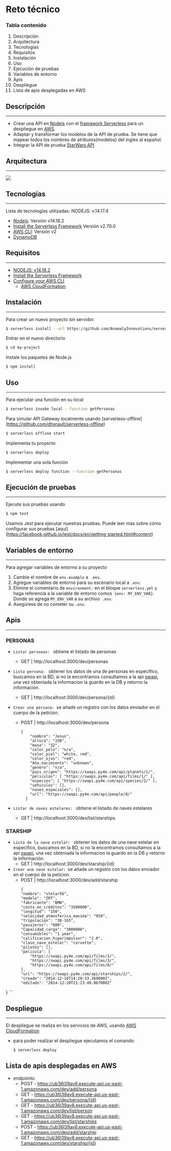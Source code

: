# Reto técnico

### Tabla contenido
1. Descripción
3. Arquitectura
2. Tecnologías
3. Requisitos
4. Instalación
5. Uso
6. Ejecución de pruebas
7. Variables de entorno
8. Apis
9. Despliegue
10. Lista de apis desplegadas en AWS

## Descripción
***
- Crear una API en [Nodejs](https://nodejs.org) con el [framawork Serverless](https://www.serverless.com) para un despliegue en [AWS](https://aws.amazon.com).
- Adaptar y transformar los modelos de la API de prueba. Se tiene que mapear todos los nombres de atributos(modelos) del ingles al español.
- Integrar la API de prueba [StarWars API](https://swapi.py4e.com/documentation)

## Arquitectura
***
![](https://github.com/JesusECC/reto_serverless/blob/main/Doc/arquitectura.png)
## Tecnologías
***
Lista de tecnologías utilizadas:
NODEJS: v.14.17.4
* [Nodejs](https://spring.io/): Versión v14.18.2
* [Install the Serverless Framework](https://serverless.com) Versión v2.70.0
* [AWS CLI](https://aws.amazon.com/es/cli/): Versión v2
* [DynamoDB](https://aws.amazon.com/es/dynamodb/)
## Requisitos
***
- [NODEJS: v14.18.2](https://nodejs.org/download/release/v14.18.2/)
- [Install the Serverless Framework](https://serverless.com/framework/docs/providers/aws/guide/installation/)
- [Configure your AWS CLI](https://serverless.com/framework/docs/providers/aws/guide/credentials/)
  - [AWS CloudFormation](https://aws.amazon.com/es/cloudformation/)

## Instalación
***

Para crear un nuevo proyecto sin servidor.

``` bash
$ serverless install --url https://github.com/AnomalyInnovations/serverless-nodejs-starter --name my-project
```

Entrar en el nuevo directorio

``` bash
$ cd my-project
```

Instale los paquetes de Node.js

``` bash
$ npm install
```

## Uso
***
Para ejecutar una función en su local

``` bash
$ serverless invoke local --function getPersonas
```

Para simular API Gateway localmente usando [serverless-offline] (https://github.com/dherault/serverless-offline)

``` bash
$ serverless offline start
```

Implementa tu proyecto

``` bash
$ serverless deploy
```

Implementar una sola función

``` bash
$ serverless deploy function --function getPersonas
```
## Ejecución de pruebas
***
Ejecute sus pruebas usando

``` bash
$ npm test
```

Usamos Jest para ejecutar nuestras pruebas. Puede leer más sobre cómo configurar sus pruebas [aquí] (https://facebook.github.io/jest/docs/en/getting-started.html#content)

## Variables de entorno
***
Para agregar variables de entorno a su proyecto

1. Cambie el nombre de `env.example` a` .env`.
2. Agregue variables de entorno para su escenario local a `.env`.
3. Elimine el comentario de `environment:` en el bloque `serverless.yml` y haga referencia a la variable de entorno como` $ {env: MY_ENV_VAR} `. Donde se agrega `MY_ENV_VAR` a su archivo` .env`.
4. Asegúrese de no cometer su `.env`.

## Apis
***
### PERSONAS
- `Listar personas: ` obtiene el listado de personas
  - GET  | http://localhost:3000/dev/personas

- `Lista persona: ` obtener los datos de una de personas en específico, buscamos en la BD, si no la encontramos consultamos a la api [swapi](https://swapi.py4e.com/documentation#people), una vez obteniada la informacion la guardo en la DB y retorno la información.
  - GET  | http://localhost:3000/dev/persona/{id}
- `Crear una persona: `se añade un registro con los datos enviador en el cuerpo de la peticion.
  - POST | http://localhost:3000/dev/persona
    ```
    {
        "nombre": "Jesus",
        "altura": "158",
        "masa": "32",
        "color_pelo": "n/a",
        "color_piel": "white, red",
        "color_ojos": "red",
        "Año_nacimiento": "unknown",
        "genero": "n/a",
        "pais_origen": "https://swapi.py4e.com/api/planets/1/",
        "peliculas": [ "https://swapi.py4e.com/api/films/1/" ],
        "especies": [ "https://swapi.py4e.com/api/species/2/" ],
        "vehiculos": [],
        "naves_espaciales": [],
        "url": "https://swapi.py4e.com/api/people/8/"
      }
    ```
- `Listar de naves estelares: ` obtiene el listado de naves estelares
  - GET  | http://localhost:3000/dev/list/starships

### STARSHIP
- `Lista de la nave estelar: ` obtener los datos de una nave estelar en específico, buscamos en la BD, si no la encontramos consultamos a la api [swapi](https://swapi.py4e.com/documentation#starships), una vez obteniada la informacion la guardo en la DB y retorno la información.
  - GET  | http://localhost:3000/dev/starship/{id}
- `Crear una nave estelar: `se añade un registro con los datos enviador en el cuerpo de la peticion.
  - POST | http://localhost:3000/dev/add/starship
    ```
    {
    "nombre": "stelar56",
    "modelo": "ZRT",
    "fabricante": "BMW",
    "costo_en_créditos": "3500000",
    "longitud": "150",
    "velocidad_atmosferica_maxima": "950",
    "tripulación": "30-165",
    "pasajeros": "600",
    "Capacidad_carga": "3000000",
    "consumibles": "1 year",
    "calificacion_hiperimpulsor": "2.0",
    "clase_nave_estelar": "corvette",
    "pilotos": [],
    "pelicula": [
        "https://swapi.py4e.com/api/films/1/",
        "https://swapi.py4e.com/api/films/3/",
        "https://swapi.py4e.com/api/films/6/"
    ],
    "url": "https://swapi.py4e.com/api/starships/2/",
    "creado": "2014-12-10T14:20:33.369000Z",
    "editado": "2014-12-20T21:23:49.867000Z"
}
    ```
## Despliegue
***
El despliegue se realiza en los servicios de AWS, usando [AWS CloudFormation](https://aws.amazon.com/es/cloudformation/)
* para poder realizar el despliegue ejecutamos el comando:
  ``` bash
  $ serverless deploy
  ```

## Lista de apis desplegadas en AWS
- endpoints:
  - POST - https://ub36l39av8.execute-api.us-east-1.amazonaws.com/dev/add/persona
  - GET - https://ub36l39av8.execute-api.us-east-1.amazonaws.com/dev/persona/{id}
  - GET - https://ub36l39av8.execute-api.us-east-1.amazonaws.com/dev/list/person
  - GET - https://ub36l39av8.execute-api.us-east-1.amazonaws.com/dev/list/starships
  - POST - https://ub36l39av8.execute-api.us-east-1.amazonaws.com/dev/add/starship
  - GET - https://ub36l39av8.execute-api.us-east-1.amazonaws.com/dev/starship/{id}
